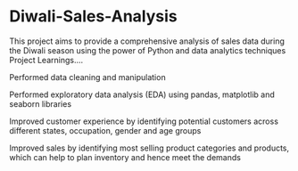 # Diwali-Sales-Analysis
 This project aims to provide a comprehensive analysis of sales data during the Diwali season using the power of Python and data analytics techniques
 Project Learnings....

Performed data cleaning and manipulation

Performed exploratory data analysis (EDA) using pandas, matplotlib and seaborn libraries

Improved customer experience by identifying potential customers across different states, occupation, gender and age groups

Improved sales by identifying most selling product categories and products, which can help to plan inventory and hence meet the demands
